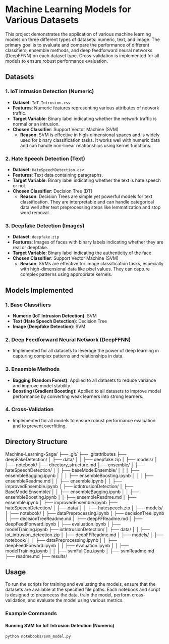 # Machine Learning Models for Various Datasets

This project demonstrates the application of various machine learning models on three different types of datasets: numeric, text, and image. The primary goal is to evaluate and compare the performance of different classifiers, ensemble methods, and deep feedforward neural networks (DeepFFNN) on each dataset type. Cross-validation is implemented for all models to ensure robust performance evaluation.

## Datasets

### 1. IoT Intrusion Detection (Numeric)
- **Dataset**: `IoT_Intrusion.csv`
- **Features**: Numeric features representing various attributes of network traffic.
- **Target Variable**: Binary label indicating whether the network traffic is normal or an intrusion.
- **Chosen Classifier**: Support Vector Machine (SVM)
  - **Reason**: SVM is effective in high-dimensional spaces and is widely used for binary classification tasks. It works well with numeric data and can handle non-linear relationships using kernel functions.

### 2. Hate Speech Detection (Text)
- **Dataset**: `HateSpeechDetection.csv`
- **Features**: Text data containing paragraphs.
- **Target Variable**: Binary label indicating whether the text is hate speech or not.
- **Chosen Classifier**: Decision Tree (DT)
  - **Reason**: Decision Trees are simple yet powerful models for text classification. They are interpretable and can handle categorical data well after text preprocessing steps like lemmatization and stop word removal.

### 3. Deepfake Detection (Images)
- **Dataset**: `deepfake.zip`
- **Features**: Images of faces with binary labels indicating whether they are real or deepfake.
- **Target Variable**: Binary label indicating the authenticity of the face.
- **Chosen Classifier**: Support Vector Machine (SVM)
  - **Reason**: SVMs are effective for image classification tasks, especially with high-dimensional data like pixel values. They can capture complex patterns using appropriate kernels.

## Models Implemented

### 1. Base Classifiers
- **Numeric (IoT Intrusion Detection)**: SVM
- **Text (Hate Speech Detection)**: Decision Tree
- **Image (Deepfake Detection)**: SVM

### 2. Deep Feedforward Neural Network (DeepFFNN)
- Implemented for all datasets to leverage the power of deep learning in capturing complex patterns and relationships in data.

### 3. Ensemble Methods
- **Bagging (Random Forest)**: Applied to all datasets to reduce variance and improve model stability.
- **Boosting (Gradient Boosting)**: Applied to all datasets to improve model performance by converting weak learners into strong learners.

### 4. Cross-Validation
- Implemented for all models to ensure robust performance evaluation and to prevent overfitting.

## Directory Structure
Machine-Learning-Saga/
├── .git/
├── .gitattributes
├── deepFakeDetection/
│   ├── data/
│   │   ├── deepfake.zip
│   ├── models/
│   ├── notebook/
├── directory_structure.md
├── ensemble/
│   ├── hateSpeechDetection/
│   │   ├── baseModelEnsemble/
│   │   │   ├── ensembleBagging.ipynb
│   │   │   ├── ensembleBoosting.ipynb
│   │   │   ├── ensembleReadme.md
│   │   ├── ensemble.ipynb
│   │   ├── improvedEnsemble.ipynb
│   ├── iotIntrusionDetection/
│       ├── BaseModelEnsemble/
│       │   ├── ensembleBagging.ipynb
│       │   ├── ensembleBoosting.ipynb
│       │   ├── ensembleReadme.md
│       ├── ensemble.ipynb
│       ├── improvedEnsemble.ipynb
├── hateSpeechDetection/
│   ├── data/
│   │   ├── hatespeech.zip
│   ├── models/
│   ├── notebook/
│       ├── dataPreprocessing.ipynb
│       ├── decisionTree.ipynb
│       ├── decisionTreeReadme.md
│       ├── deepFFReadme.md
│       ├── deepFeedForward.ipynb
│       ├── evaluation.ipynb
│       ├── modelTraining.ipynb
├── iotIntrusionDetection/
│   ├── data/
│   │   ├── iot_intrusion_detection.zip
│   ├── deepFFReadme.md
│   ├── models/
│   ├── notebook/
│   │   ├── dataPreprocessing.ipynb
│   │   ├── deepFeedForward.ipynb
│   │   ├── evaluation.ipynb
│   │   ├── modelTraining.ipynb
│   │   ├── svmFullCpu.ipynb
│   ├── svmReadme.md
├── readme.md
├── results/


## Usage

To run the scripts for training and evaluating the models, ensure that the datasets are available at the specified file paths. Each notebook and script is designed to preprocess the data, train the model, perform cross-validation, and evaluate the model using various metrics.

### Example Commands

#### Running SVM for IoT Intrusion Detection (Numeric)
```sh
python notebooks/svm_model.py
